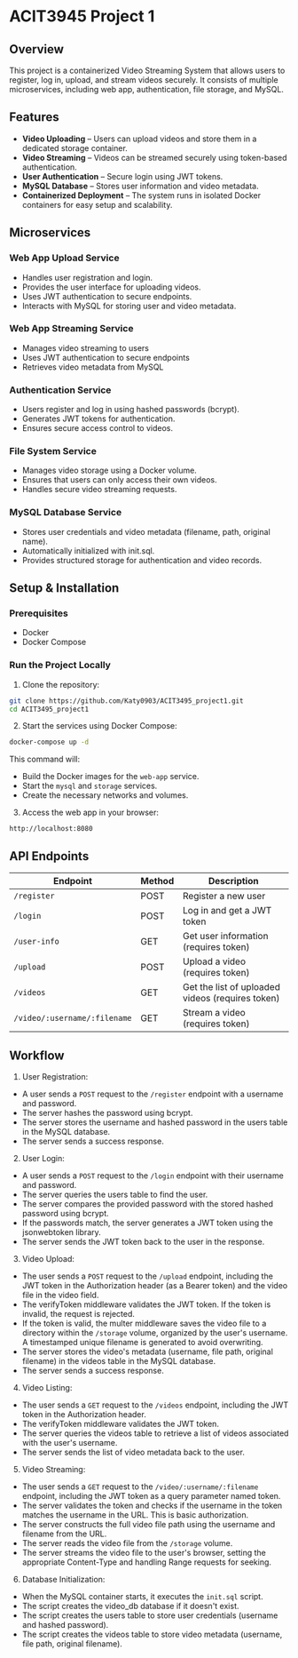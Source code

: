 # ACIT3945 Project 1

## Overview
This project is a containerized Video Streaming System that allows users to register, log in, upload, and stream videos securely. It consists of multiple microservices, including web app, authentication, file storage, and MySQL.

## Features
- **Video Uploading** – Users can upload videos and store them in a dedicated storage container.
- **Video Streaming** – Videos can be streamed securely using token-based authentication.
- **User Authentication** – Secure login using JWT tokens.
- **MySQL Database** – Stores user information and video metadata.
- **Containerized Deployment** – The system runs in isolated Docker containers for easy setup and scalability.  

## Microservices  

### Web App Upload Service
- Handles user registration and login.
- Provides the user interface for uploading videos.  
- Uses JWT authentication to secure endpoints.  
- Interacts with MySQL for storing user and video metadata.  

### Web App Streaming Service
- Manages video streaming to users
- Uses JWT authentication to secure endpoints
- Retrieves video metadata from MySQL

### Authentication Service
- Users register and log in using hashed passwords (bcrypt).  
- Generates JWT tokens for authentication.  
- Ensures secure access control to videos.  

### File System Service
- Manages video storage using a Docker volume.  
- Ensures that users can only access their own videos.  
- Handles secure video streaming requests.  

### MySQL Database Service
- Stores user credentials and video metadata (filename, path, original name).  
- Automatically initialized with init.sql.  
- Provides structured storage for authentication and video records.  


## Setup & Installation  

### Prerequisites
- Docker
- Docker Compose 

### Run the Project Locally

1. Clone the repository:  
```sh
git clone https://github.com/Katy0903/ACIT3495_project1.git
cd ACIT3495_project1
```

2. Start the services using Docker Compose:  
```sh
docker-compose up -d
```
This command will:
- Build the Docker images for the `web-app` service.
- Start the `mysql` and `storage` services.
- Create the necessary networks and volumes.

3. Access the web app in your browser:  
```
http://localhost:8080
```

## API Endpoints  

| **Endpoint**        | **Method** | **Description** |
|---------------------|-----------|----------------|
| `/register`        | POST      | Register a new user |
| `/login`           | POST      | Log in and get a JWT token |
| `/user-info`       | GET       | Get user information (requires token) |
| `/upload`          | POST      | Upload a video (requires token) |
| `/videos`          | GET       | Get the list of uploaded videos (requires token) |
| `/video/:username/:filename` | GET | Stream a video (requires token) |

## Workflow

1. User Registration:
- A user sends a `POST` request to the `/register` endpoint with a username and password.
- The server hashes the password using bcrypt.
- The server stores the username and hashed password in the users table in the MySQL database.
- The server sends a success response.

2. User Login:
- A user sends a `POST` request to the `/login` endpoint with their username and password.
- The server queries the users table to find the user.
- The server compares the provided password with the stored hashed password using bcrypt.
- If the passwords match, the server generates a JWT token using the jsonwebtoken library.
- The server sends the JWT token back to the user in the response.

3. Video Upload:
- The user sends a `POST` request to the `/upload` endpoint, including the JWT token in the Authorization header (as a Bearer token) and the video file in the video field.
- The verifyToken middleware validates the JWT token. If the token is invalid, the request is rejected.
- If the token is valid, the multer middleware saves the video file to a directory within the `/storage` volume, organized by the user's username. A timestamped unique filename is generated to avoid overwriting.
- The server stores the video's metadata (username, file path, original filename) in the videos table in the MySQL database.
- The server sends a success response.

4. Video Listing:
- The user sends a `GET` request to the `/videos` endpoint, including the JWT token in the Authorization header.
- The verifyToken middleware validates the JWT token.
- The server queries the videos table to retrieve a list of videos associated with the user's username.
- The server sends the list of video metadata back to the user.

5. Video Streaming:
- The user sends a `GET` request to the `/video/:username/:filename` endpoint, including the JWT token as a query parameter named token.
- The server validates the token and checks if the username in the token matches the username in the URL. This is basic authorization.
- The server constructs the full video file path using the username and filename from the URL.
- The server reads the video file from the `/storage` volume.
- The server streams the video file to the user's browser, setting the appropriate Content-Type and handling Range requests for seeking.

6. Database Initialization:
- When the MySQL container starts, it executes the `init.sql` script.
- The script creates the video_db database if it doesn't exist.
- The script creates the users table to store user credentials (username and hashed password).
- The script creates the videos table to store video metadata (username, file path, original filename).